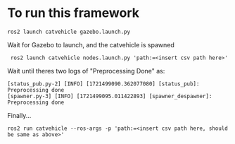 # To run this framework

```
ros2 launch catvehicle gazebo.launch.py
```
Wait for Gazebo to launch, and the catvehicle is spawned

```
 ros2 launch catvehicle nodes.launch.py 'path:=<insert csv path here>'
```
Wait until theres two logs of "Preprocessing Done" as:

```
[status_pub.py-2] [INFO] [1721499090.362077080] [status_pub]: Preprocessing done
[spawner.py-3] [INFO] [1721499095.011422893] [spawner_despawner]: Preprocessing done
```

Finally...

```
ros2 run catvehicle --ros-args -p 'path:=<insert csv path here, should be same as above>'
```

